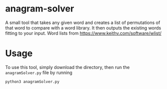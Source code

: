 # anagram-solver
A small tool that takes any given word and creates a list of permutations of that word to compare with a word library. It then outputs the existing words fitting to your input.
Word lists from https://www.keithv.com/software/wlist/

# Usage
To use this tool, simply download the directory, then run the `anagramSolver.py` file by running
```
python3 anagramSolver.py
```